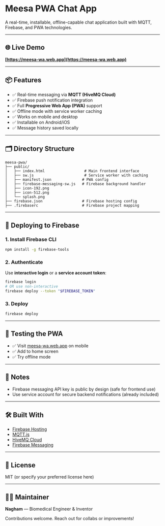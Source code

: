 # Meesa PWA Chat App

A real-time, installable, offline-capable chat application built with MQTT, Firebase, and PWA technologies.

---

## 🌐 Live Demo

**[https://meesa-wa.web.app](https://meesa-wa.web.app)**

---

## 📦 Features

* ✅ Real-time messaging via **MQTT (HiveMQ Cloud)**
* ✅ Firebase push notification integration
* ✅ Full **Progressive Web App (PWA)** support
* ✅ Offline mode with service worker caching
* ✅ Works on mobile and desktop
* ✅ Installable on Android/iOS
* ✅ Message history saved locally

---

## 🗂 Directory Structure

```
meesa-pwa/
├── public/
│   ├── index.html                  # Main frontend interface
│   ├── sw.js                       # Service worker with caching
│   ├── manifest.json              # PWA config
│   ├── firebase-messaging-sw.js   # Firebase background handler
│   ├── icon-192.png
│   ├── icon-512.png
│   └── splash.png
├── firebase.json                  # Firebase hosting config
├── .firebaserc                    # Firebase project mapping
```

---

## 🚀 Deploying to Firebase

### 1. Install Firebase CLI

```bash
npm install -g firebase-tools
```

### 2. Authenticate

Use **interactive login** or a **service account token**:

```bash
firebase login
# OR use non-interactive
firebase deploy --token "$FIREBASE_TOKEN"
```

### 3. Deploy

```bash
firebase deploy
```

---

## 🧪 Testing the PWA

* ✅ Visit [meesa-wa.web.app](https://meesa-wa.web.app) on mobile
* ✅ Add to home screen
* ✅ Try offline mode

---

## 🔐 Notes

* Firebase messaging API key is public by design (safe for frontend use)
* Use service account for secure backend notifications (already included)

---

## 🛠 Built With

* [Firebase Hosting](https://firebase.google.com/products/hosting)
* [MQTT.js](https://github.com/mqttjs/MQTT.js)
* [HiveMQ Cloud](https://www.hivemq.com/mqtt-cloud-broker/)
* [Firebase Messaging](https://firebase.google.com/docs/cloud-messaging)

---

## 📄 License

MIT (or specify your preferred license here)

---

## 🙋‍♀️ Maintainer

**Nagham** — Biomedical Engineer & Inventor

Contributions welcome. Reach out for collabs or improvements!

